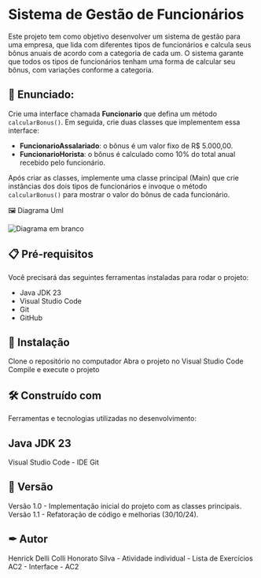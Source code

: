 # Sistema de Gestão de Funcionários

Este projeto tem como objetivo desenvolver um sistema de gestão para uma empresa, que lida com diferentes tipos de funcionários e calcula seus bônus anuais de acordo com a categoria de cada um. O sistema garante que todos os tipos de funcionários tenham uma forma de calcular seu bônus, com variações conforme a categoria.

## 🚀 Enunciado:
Crie uma interface chamada **Funcionario** que defina um método `calcularBonus()`. Em seguida, crie duas classes que implementem essa interface:

- **FuncionarioAssalariado**: o bônus é um valor fixo de R$ 5.000,00.
- **FuncionarioHorista**: o bônus é calculado como 10% do total anual recebido pelo funcionário.

Após criar as classes, implemente uma classe principal (Main) que crie instâncias dos dois tipos de funcionários e invoque o método `calcularBonus()` para mostrar o valor do bônus de cada funcionário.

🖼️ Diagrama Uml

![Diagrama em branco](https://github.com/user-attachments/assets/003b05f1-8a50-4390-aa28-db65f59a0ded)


## 📋 Pré-requisitos
Você precisará das seguintes ferramentas instaladas para rodar o projeto:

- Java JDK 23
- Visual Studio Code
- Git
- GitHub

## 🔧 Instalação

Clone o repositório no  computador
Abra o projeto no Visual Studio Code
Compile e execute o projeto

## 🛠 Construído com
Ferramentas e tecnologias utilizadas no desenvolvimento:

## Java JDK 23 
Visual Studio Code - IDE 
Git

## 📌 Versão
Versão 1.0 - Implementação inicial do projeto com as classes principais.
Versão 1.1 - Refatoração de código e melhorias (30/10/24).

## ✒ Autor
Henrick Delli Colli Honorato Silva - Atividade individual - Lista de Exercícios AC2 - Interface - AC2
